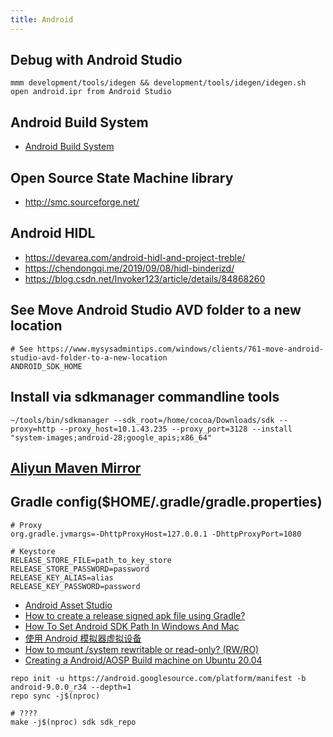 ```yaml
---
title: Android
---
```


## Debug with Android Studio
```
mmm development/tools/idegen && development/tools/idegen/idegen.sh
open android.ipr from Android Studio
```

## Android Build System
 * [Android Build System](https://elinux.org/Android_Build_System)

## Open Source State Machine library
 * http://smc.sourceforge.net/

## Android HIDL
 * https://devarea.com/android-hidl-and-project-treble/
 * https://chendongqi.me/2019/09/08/hidl-binderizd/
 * https://blog.csdn.net/Invoker123/article/details/84868260

## See Move Android Studio AVD folder to a new location
```
# See https://www.mysysadmintips.com/windows/clients/761-move-android-studio-avd-folder-to-a-new-location
ANDROID_SDK_HOME
```

## Install via sdkmanager commandline tools
```
~/tools/bin/sdkmanager --sdk_root=/home/cocoa/Downloads/sdk --proxy=http --proxy_host=10.1.43.235 --proxy_port=3128 --install "system-images;android-28;google_apis;x86_64"
```

## [Aliyun Maven Mirror](https://maven.aliyun.com/mvn/view)

## Gradle config($HOME/.gradle/gradle.properties)
```
# Proxy
org.gradle.jvmargs=-DhttpProxyHost=127.0.0.1 -DhttpProxyPort=1080

# Keystore
RELEASE_STORE_FILE=path_to_key_store
RELEASE_STORE_PASSWORD=password
RELEASE_KEY_ALIAS=alias
RELEASE_KEY_PASSWORD=password
```

 * [Android Asset Studio](https://reiszecke.github.io/AndroidAssetStudioFullsize/index.html)
 * [How to create a release signed apk file using Gradle?](https://stackoverflow.com/a/21020469/2553400)
 * [How To Set Android SDK Path In Windows And Mac](https://www.dev2qa.com/how-to-set-android-sdk-path-in-windows-and-mac/)
 * [使用 Android 模拟器虚拟设备](https://source.android.com/setup/create/avd)
 * [How to mount /system rewritable or read-only? (RW/RO)](https://android.stackexchange.com/questions/110927/how-to-mount-system-rewritable-or-read-only-rw-ro)
 * [Creating a Android/AOSP Build machine on Ubuntu 20.04](https://back2basics.io/2020/05/creating-a-android-aosp-build-machine-on-ubuntu-20-04/)
 ```
 repo init -u https://android.googlesource.com/platform/manifest -b android-9.0.0_r34 --depth=1
 repo sync -j$(nproc)
 
 # ????
 make -j$(nproc) sdk sdk_repo
 ```
